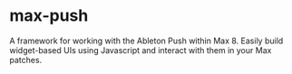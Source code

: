 # max-push

A framework for working with the Ableton Push within Max 8. Easily build widget-based UIs using Javascript and interact with them in your Max patches.
